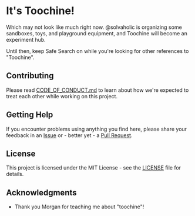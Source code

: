 <!---
Constructed from https://opensource.guide/starting-a-project/#writing-a-readme
and https://gist.github.com/PurpleBooth/109311bb0361f32d87a2
-->

<!---
# Questions to answer
- What does this project do?
- Why is this project useful?
- How do I get started?
- Where can I get more help, if I need it?
- How do you handle contributions?
- What are the goals of the project?
- Do you want to accept contributions?
- Is the project ready for production?
-->

# It's Toochine!

Which may not look like much right now. @solvaholic is organizing some sandboxes, toys, and playground equipment, and Toochine will become an experiment hub.

Until then, keep Safe Search on while you're looking for other references to "Toochine".

<!---
## Getting Started

These instructions will get you a copy of the project up and running on your local machine for development and testing purposes. See deployment for notes on how to deploy the project on a live system.

### Prerequisites

What things you need to install the software and how to install them

```
Give examples
```

### Installing

A step by step series of examples that tell you have to get a development env running

Say what the step will be

```
Give the example
```

And repeat

```
until finished
```

End with an example of getting some data out of the system or using it for a little demo
-->

<!---
## Running the tests

Explain how to run the automated tests for this system

### Break down into end to end tests

Explain what these tests test and why

```
Give an example
```

### And coding style tests

Explain what these tests test and why

```
Give an example
```

## Deployment

Add additional notes about how to deploy this on a live system
-->


<!---
## Built With

* [Dropwizard](http://www.dropwizard.io/1.0.2/docs/) - The web framework used
* [Maven](https://maven.apache.org/) - Dependency Management
* [ROME](https://rometools.github.io/rome/) - Used to generate RSS Feeds
-->

## Contributing

<!---
Please read [CONTRIBUTING.md](.github/CONTRIBUTING.md) for details on the process for submitting issues and pull requests to us.
-->

Please read [CODE_OF_CONDUCT.md](CODE_OF_CONDUCT.md) to learn about how we're expected to treat each other while working on this project.

## Getting Help

If you encounter problems using anything you find here, please share your feedback in an [Issue](https://github.com/solvaholic/toochine/issues/new) or - better yet - a [Pull Request](https://github.com/solvaholic/toochine/compare).

## License

This project is licensed under the MIT License - see the [LICENSE](LICENSE) file for details.

## Acknowledgments

* Thank you Morgan for teaching me about "toochine"!
